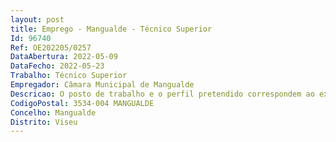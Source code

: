 ```yaml
--- 
layout: post
title: Emprego - Mangualde - Técnico Superior
Id: 96740
Ref: OE202205/0257
DataAbertura: 2022-05-09
DataFecho: 2022-05-23
Trabalho: Técnico Superior
Empregador: Câmara Municipal de Mangualde
Descricao: O posto de trabalho e o perfil pretendido correspondem ao exercício de funções previstas na carreira de Técnico Superior, conforme descrição no Anexo mencionado no n.º 2 do art.º 88.º da LTFP e atividades funções descritas no posto de trabalho classificado como E8 no mapa de pessoal e mapa anual global consolidado de recrutamentos autorizados, em vigor, publicitados no site oficial do município em www.cmmangualde.pt, nomeadamente a)	“Elabora estudos, projetos e atividades conducentes à definição e concretização das políticas do município na área dos recursos humanos, nomeadamente, planeamento, gestão e desenvolvimento dos recursos humanos  conceção, estruturação e análise de indicadores de gestão de recursos humanos  conceção e operacionalização dos planos de formação e gestão do processo de avaliação de desempenho da Autarquia. Gere os processos de recrutamento de pessoal, promovendo o normal decurso dos mesmos  gere as carreiras e categorias dos trabalhadores  impulsiona e apoia a gestão e organização do processo de Avaliação de Desempenho  assegura todo o processo relativo à formação profissional  avalia a formação realizada e a tramitação técnica e administrativa dos procedimentos de formação  elabora pareceres e projetos com diversos graus de complexidade e executa outras atividades de apoio especializado na área cadastral e de remunerações  gere contratos de trabalho em funções públicas e períodos experimentais  Realiza e trata dados estatísticos no âmbito dos Recursos Humanos, designadamente balanço social, despesas com pessoal, entre outros. Remete informações de RH às entidades competentes (ex  DGAL, IGF, etc.)”, sem prejuízo de atribuição ao à trabalhador a de funções que lhe sejam afins ou funcionalmente ligadas, bem como as previstas no Regulamento de Organização dos Serviços, para as quais o trabalhador detenham a qualificação profissional adequada e que não impliquem desvalorização profissional.
CodigoPostal: 3534-004 MANGUALDE
Concelho: Mangualde
Distrito: Viseu
--- 
```

